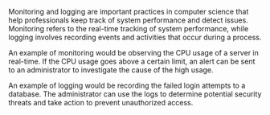 Monitoring and logging are important practices in computer science that help professionals keep track of system performance and detect issues. Monitoring refers to the real-time tracking of system performance, while logging involves recording events and activities that occur during a process.

An example of monitoring would be observing the CPU usage of a server in real-time. If the CPU usage goes above a certain limit, an alert can be sent to an administrator to investigate the cause of the high usage.

An example of logging would be recording the failed login attempts to a database. The administrator can use the logs to determine potential security threats and take action to prevent unauthorized access.
